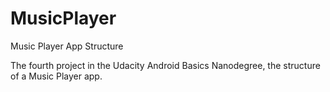 # MusicPlayer
Music Player App Structure

The fourth project in the Udacity Android Basics Nanodegree, the structure of a Music Player app.

